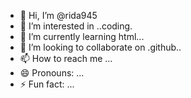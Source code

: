 - 👋 Hi, I’m @rida945
- 👀 I’m interested in ..coding.
- 🌱 I’m currently learning html...
- 💞️ I’m looking to collaborate on .github..
- 📫 How to reach me ...
- 😄 Pronouns: ...
- ⚡ Fun fact: ...

<!---
rida945/rida945 is a ✨ special ✨ repository because its `README.md` (this file) appears on your GitHub profile.
You can click the Preview link to take a look at your changes.
--->
